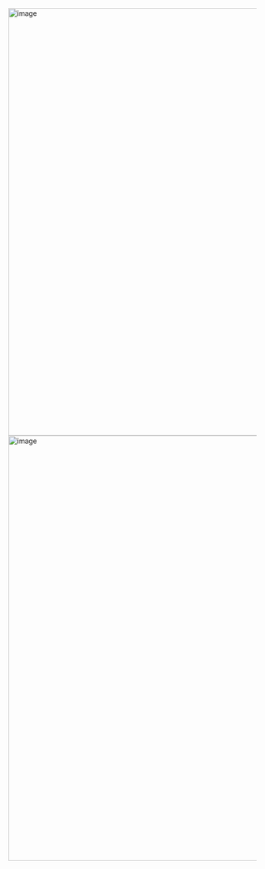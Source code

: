 <img width="1895" height="866" alt="image" src="https://github.com/user-attachments/assets/1aa8b20f-a933-4b28-9f65-9170a4d833f4" />
<img width="1897" height="861" alt="image" src="https://github.com/user-attachments/assets/847a4cef-b23d-4683-a9af-5debb0ac4ce0" />


